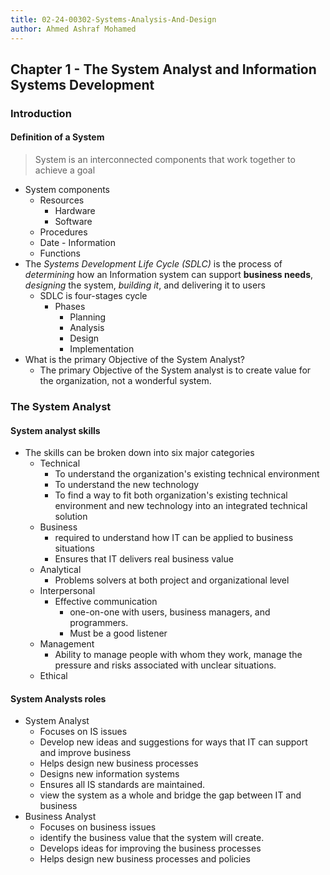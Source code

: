 ```yaml
---
title: 02-24-00302-Systems-Analysis-And-Design
author: Ahmed Ashraf Mohamed
---
```


<!-- # 02-24-00302-Systems-Analysis-And-Design
> Introduction to systems analysis and design, Analysis and design tools, Advanced systems design concepts, Case studies and practical projects, Current trends in systems development -->

## Chapter 1 - The System Analyst and Information Systems Development
### Introduction
#### Definition of a System
> System is an interconnected components that work together to achieve a goal

- System components
	- Resources
		- Hardware
		- Software
	- Procedures
	- Date - Information
	- Functions
- The *Systems Development Life Cycle (SDLC)* is the process of *determining* how an Information system can support **business needs**, *designing* the system, *building it*, and delivering it to users
	- SDLC is four-stages cycle
		- Phases
			- Planning
			- Analysis
			- Design
			- Implementation
- What is the primary Objective of the System Analyst?
    - The primary Objective of the System analyst is to create value for the organization, not a wonderful system.
### The System Analyst    
#### System analyst skills
- The skills can be broken down into six major categories
	- Technical
		- To understand the organization's existing technical environment
		- To understand the new technology
		- To find a way to fit both organization's existing technical environment and new technology into an integrated technical solution
	- Business
		- required to understand how IT can be applied to business situations
		- Ensures that IT delivers real business value
	- Analytical
		- Problems solvers at both project and organizational level
	- Interpersonal
		- Effective communication
			- one-on-one with users, business managers, and programmers.
			- Must be a good listener
	- Management
		- Ability to manage people with whom they work, manage the pressure and risks associated with unclear situations.
	- Ethical
#### System Analysts roles
- System Analyst
	- Focuses on IS issues
	- Develop new ideas and suggestions for ways that IT can support and improve business
	- Helps design new business processes
	- Designs new information systems
	- Ensures all IS standards are maintained.
	- view the system as a whole and bridge the gap between IT and business
- Business Analyst
	- Focuses on business issues
	- identify the business value that the system will create.
	- Develops ideas for improving the business processes
	- Helps design new business processes and policies


